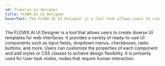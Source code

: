 ```yaml
---
id: flowx-ai-ui-designer
title: FLOWX.AI UI Designer
hoverText: The FLOWX.AI UI Designer is a tool that allows users to create diverse UI templates for web interfaces. It provides a variety of ready-to-use UI components such as input fields, dropdown menus, checkboxes, radio buttons, and more.
---
```


The FLOWX.AI UI Designer is a tool that allows users to create diverse UI templates for web interfaces. It provides a variety of ready-to-use UI components such as input fields, dropdown menus, checkboxes, radio buttons, and more. Users can customize the properties of each component and add styles or CSS classes to achieve design flexibility. It is primarily used for User task nodes, nodes that require human interaction.
